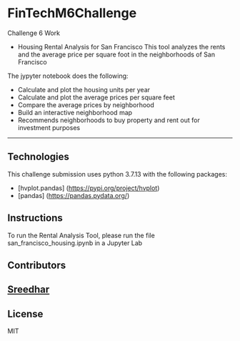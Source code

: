 # FinTechM6Challenge
Challenge 6 Work

* Housing Rental Analysis for San Francisco
This tool analyzes the rents and the average price per square foot in the neighborhoods of San Francisco

The jypyter notebook does the following:
* Calculate and plot the housing units per year
* Calculate and plot the average prices per square feet
* Compare the average prices by neighborhood
* Build an interactive neighborhood map
* Recommends neighborhoods to buy property and rent out for investment purposes

---
## Technologies

This challenge submission uses python 3.7.13 with the following packages:
* [hvplot.pandas] (https://pypi.org/project/hvplot)
* [pandas] (https://pandas.pydata.org/)

## Instructions
To run the Rental Analysis Tool, please run the file san_francisco_housing.ipynb in a Jupyter Lab

## Contributors

[Sreedhar](j_sreedhar@yahoo.com)
---

## License

MIT
